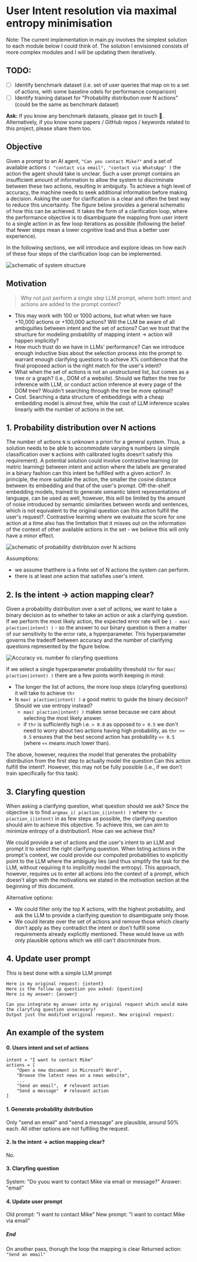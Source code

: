 # User Intent resolution via maximal entropy minimisation

Note: The current implementation in main.py involves the simplest solution to each module below I could think of. The solution I envisioned consists of more complex modules and I will be updating them iteratively.

## TODO:

- [ ] Identify benchmark dataset (i.e. set of user queries that map on to a set of actions, with some baseline odels for performance comparison)
- [ ] Identify training dataset for "Probability distribution over N actions" (could be the same as benchmark dataset)

**Ask:** If you know any benchmark datasets, please get in touch 🙏. Alternatively, if you know some papers / GitHub repos / keywords related to this project, please share them too.

## Objective

Given a prompt to an AI agent, `"Can you contact Mike?"` and a set of available actions `( "contact via email", "contact via WhatsApp" )` the action the agent should take is unclear. Such a user prompt contains an insufficient amount of information to allow the system to discriminate between these two actions, resulting in ambiguity. To achieve a high level of accuracy, the machine needs to seek additional information before making a decision. Asking the user for clarification is a clear and often the best way to reduce this uncertainty. The figure below provides a general schematic of how this can be achieved. It takes the form of a clarification loop, where the performance objective is to disambiguate the mapping from user intent to a single action in as few loop iterations as possible (following the belief that fewer steps mean a lower cognitive load and thus a better user experience).

In the following sections, we will introduce and explore ideas on how each of these four steps of the clarification loop can be implemented.

![schematic of system structure](./images/schematic_of_system_structure.png)

## Motivation

> Why not just perform a single step LLM prompt, where both intent and actions are added to the prompt context?

- This may work with 100 or 1000 actions, but what when we have +10,000 actions or +100,000 actions? Will the LLM be aware of all ambiguities between intent and the set of actions? Can we trust that the structure for modeling probability of mapping intent -> action will happen implicitly?
- How much trust do we have in LLMs' performance? Can we introduce enough inductive bias about the selection process into the prompt to warrant enough clarifying questions to achieve X% confidence that the final proposed action is the right match for the user's intent?
- What when the set of actions is not an unstructured list, but comes as a tree or a graph? (i.e., DOM of a website). Should we flatten the tree for inference with LLM, or conduct action inference at every page of the DOM tree? Wouldn't searching through the tree be more optimal?
- Cost. Searching a data structure of embeddings with a cheap embedding model is almost free, while the cost of LLM inference scales linearly with the number of actions in the set.

## 1. Probability distribution over N actions

The number of actions `N` is unknown a priori for a general system. Thus, a solution needs to be able to accommodate varying `N` numbers (a simple classification over `N` actions with calibrated logits doesn't satisfy this requirement). A potential solution could involve contrastive learning (or metric learning) between intent and action where the labels are generated in a binary fashion can this intent be fulfilled with a given action?. In principle, the more suitable the action, the smaller the cosine distance between its embedding and that of the user's prompt. Off-the-shelf embedding models, trained to generate semantic latent representations of language, can be used as well, however, this will be limited by the amount of noise introduced by semantic similarities between words and sentences, which is not equivalent to the original question can this action fulfill the user's request?. Contrastive learning where we evaluate the score for one action at a time also has the limitation that it misses out on the information of the context of other available actions in the set - we believe this will only have a minor effect.

![schematic of probability distribtuion over N actions](./images/schematic_probability_distribution_over_N_actions.png)

Assumptions:

- we assume thatthere is a finite set of N actions the system can perform.
- there is at least one action that satisfies user's intent.

## 2. Is the intent -> action mapping clear?

Given a probability distribution over a set of actions, we want to take a binary decision as to whether to take an action or ask a clarifying question. If we perform the most likely action, the expected error rate will be `1 - max( p(action|intent) )` - so the answer to our binary question is then a matter of our sensitivity to the error rate, a hyperparameter. This hyperparameter governs the tradeoff between accuracy and the number of clarifying questions represented by the figure below.

![Accuracy vs. number fo claryfing questions](./images/number_of_questions_to_answer.png)

If we select a single hyperparameter probability threshold `thr` for `max( p(action|intent) )` there are a few points worth keeping in mind:

- The longer the list of actions, the more loop steps (claryfing questions) it will take to achieve `thr`
- Is `max( p(action|intent) )` a good metric to guide the binary decision? Should we use entropy instead?
  - `max( p(action|intent) )` makes sense because we care about selecting the most likely answer.
  - if `thr` is sufficiently high i.e. `> 0.8` as opposed to `> 0.5` we don't need to worry about two actions having high probability, as `thr >> 0.5` ensures that the best second action has probability `<< 0.5` (where `<<` means _much_ lower than).

The above, however, requires the model that generates the probability distribution from the first step to actually model the question Can this action fulfill the intent?. However, this may not be fully possible (i.e., if we don't train specifically for this task).

## 3. Claryfing question

When asking a clarifying question, what question should we ask? Since the objective is to find `argmax_i( p(action_i|intent) )` where `thr < p(action_i|intent)` in as few steps as possible, the clarifying question should aim to achieve this objective. To achieve this, we can aim to minimize entropy of a distribution1. How can we achieve this?

We could provide a set of actions and the user's intent to an LLM and prompt it to select the right clarifying question. When listing actions in the prompt's context, we could provide our computed probabilities to explicitly point to the LLM where the ambiguity lies (and thus simplify the task for the LLM, without requiring it to implicitly model the entropy). This approach, however, requires us to enter all actions into the context of a prompt, which doesn't align with the motivations we stated in the motivation section at the beginning of this document.

Alternative options:

- We could filter only the top K actions, with the highest probability, and ask the LLM to provide a clarifying question to disambiguate only those.
- We could iterate over the set of actions and remove those which clearly don't apply as they contradict the intent or don't fulfill some requirements already explicitly mentioned. These would leave us with only plausible options which we still can't discriminate from.

[^1]: I am still not 100% clear on this, but minimizing entropy is not the same as trying to maximize `max( p(action | intent) )`. In the former, we try to minimize the probability of irrelevant actions and maximize the probability of relevant actions, while in the latter, we only try to maximize the probability of the relevant action, which doesn't require us disambiguating actions with lower probability. Although, they seem pretty much related so it doesn't seem like an important question to delve upon.

## 4. Update user prompt

This is best done with a simple LLM prompt

```
Here is my original request: {intent}
Here is the follow up question you asked: {question}
Here is my answer: {answer}

Can you integrate my answer into my original request which would make the claryfing question unnecesary?
Output just the modified original request. New original request:
```

## An example of the system

#### 0. Users intent and set of actions

```
intent = "I want to contact Mike"
actions = [
    "Open a new document in Microsoft Word",
    "Browse the latest news on a news website",
    ...
    "Send an email",  # relevant action
    "Send a message"  # relevant action
]
```

#### 1. Generate probability dsitribution

Only "send an email" and "send a message" are plausible, around 50% each. All other options are not fulfiling the request.

#### 2. Is the intent -> action mapping clear?

No.

#### 3. Claryfing question

System: "Do yuou want to contact Mike via email or message?"
Answer: "email"

#### 4. Update user prompt

Old prompt: "I want to contact Mike"
New prompt: "I want to contact Mike via email"

##### End

On another pass, thorugh the loop the mapping is clear
Returned action: `"Send an email"`

